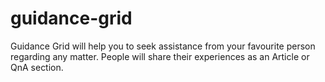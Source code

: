 # guidance-grid
Guidance Grid will help you to seek assistance from your favourite person regarding any matter. People will share their experiences as an Article or QnA section.
